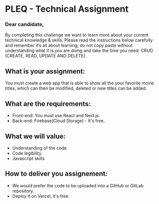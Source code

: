 # PLEQ - Technical Assignment

### Dear candidate,

By completing this challenge we want to learn more about your current technical knowledge &
skills. Please read the instructions below carefully and remember it’s all about learning; do not
copy paste without understanding what it is you are doing and take the time you need.
CRUD (CREATE, READ, UPDATE AND DELETE).

## What is your assignment:
You must create a web app that is able to show all the your favorite movie titles, which can then
be modified, deleted or new titles can be added.

## What are the requirements:
- Front-end: You must use React and Next.js.
- Back-end: Firebase(Cloud Storage) - It's free.

## What we will value:
- Understanding of the code.
- Code legibility.
- Javascript skills

## How to deliver you assignement: 
- We would prefer the code to be uploaded into a GitHub or
GitLab repository.
- Deploy it on Vercel, it's free.
